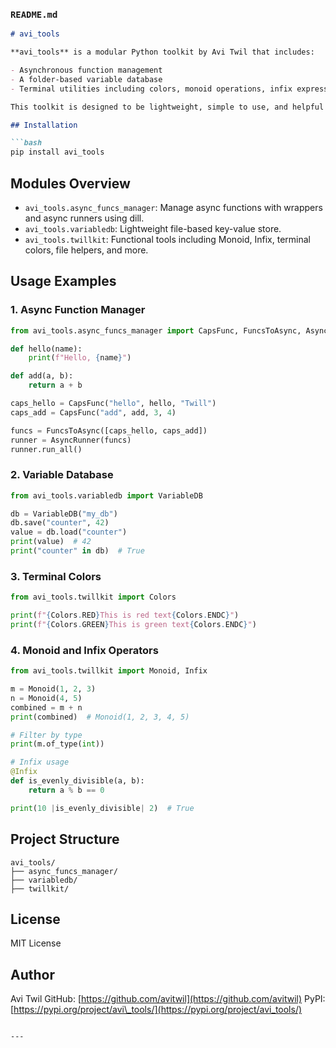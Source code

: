 
### `README.md`

````markdown
# avi_tools

**avi_tools** is a modular Python toolkit by Avi Twil that includes:

- Asynchronous function management
- A folder-based variable database
- Terminal utilities including colors, monoid operations, infix expressions, and file helpers

This toolkit is designed to be lightweight, simple to use, and helpful for scripting, automation, and educational purposes.

## Installation

```bash
pip install avi_tools
````

## Modules Overview

* `avi_tools.async_funcs_manager`: Manage async functions with wrappers and async runners using dill.
* `avi_tools.variabledb`: Lightweight file-based key-value store.
* `avi_tools.twillkit`: Functional tools including Monoid, Infix, terminal colors, file helpers, and more.

## Usage Examples

### 1. Async Function Manager

```python
from avi_tools.async_funcs_manager import CapsFunc, FuncsToAsync, AsyncRunner

def hello(name):
    print(f"Hello, {name}")

def add(a, b):
    return a + b

caps_hello = CapsFunc("hello", hello, "Twill")
caps_add = CapsFunc("add", add, 3, 4)

funcs = FuncsToAsync([caps_hello, caps_add])
runner = AsyncRunner(funcs)
runner.run_all()
```

### 2. Variable Database

```python
from avi_tools.variabledb import VariableDB

db = VariableDB("my_db")
db.save("counter", 42)
value = db.load("counter")
print(value)  # 42
print("counter" in db)  # True
```

### 3. Terminal Colors

```python
from avi_tools.twillkit import Colors

print(f"{Colors.RED}This is red text{Colors.ENDC}")
print(f"{Colors.GREEN}This is green text{Colors.ENDC}")
```

### 4. Monoid and Infix Operators

```python
from avi_tools.twillkit import Monoid, Infix

m = Monoid(1, 2, 3)
n = Monoid(4, 5)
combined = m + n
print(combined)  # Monoid(1, 2, 3, 4, 5)

# Filter by type
print(m.of_type(int))

# Infix usage
@Infix
def is_evenly_divisible(a, b):
    return a % b == 0

print(10 |is_evenly_divisible| 2)  # True
```

## Project Structure

```
avi_tools/
├── async_funcs_manager/
├── variabledb/
├── twillkit/
```

## License

MIT License

## Author

Avi Twil
GitHub: [https://github.com/avitwil](https://github.com/avitwil)
PyPI: [https://pypi.org/project/avi\_tools/](https://pypi.org/project/avi_tools/)

```

---




